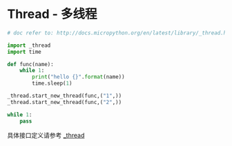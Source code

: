 Thread - 多线程
================================

```python
# doc refer to: http://docs.micropython.org/en/latest/library/_thread.html?highlight=_thread#module-_thread

import _thread
import time

def func(name):
    while 1:
        print("hello {}".format(name))
        time.sleep(1)

_thread.start_new_thread(func,("1",))
_thread.start_new_thread(func,("2",))

while 1:
    pass
```

具体接口定义请参考 [_thread](../../library/micropython/_thread.md)
